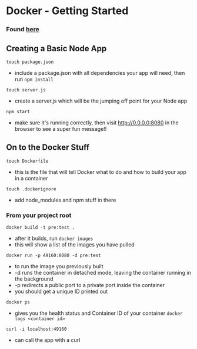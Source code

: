 # Docker - Getting Started
### Found [here](https://nodejs.org/en/docs/guides/nodejs-docker-webapp/)

##  Creating a Basic Node App

`touch package.json`
- include a package.json with all dependencies your app will need, then run
`npm install`

`touch server.js`
- create a server.js which will be the jumping off point for your Node app

`npm start`
- make sure it's running correctly, then visit http://0.0.0.0:8080 in the browser to see a super fun message!!

## On to the Docker Stuff

`touch Dockerfile`
- this is the file that will tell Docker what to do and how to build your app in a container

`touch .dockerignore`
- add node_modules and npm stuff in there

### From your project root
`docker build -t pre:test .`
- after it builds, run
`docker images` 
- this will show a list of the images you have pulled

`docker run -p 49160:8080 -d pre:test`
- to run the image you previously built
- -d runs the container in detached mode, leaving the container running in the background
- -p redirects a public port to a private port inside the container
- you should get a unique ID printed out

`docker ps`
- gives you the health status and Container ID of your container
`docker logs <container id>`

`curl -i localhost:49160`
- can call the app with a curl